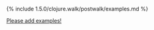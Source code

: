 {% include 1.5.0/clojure.walk/postwalk/examples.md %}

[Please add examples!](https://github.com/arrdem/grimoire/edit/master/_includes/1.6.0/clojure.walk/postwalk/examples.md)
